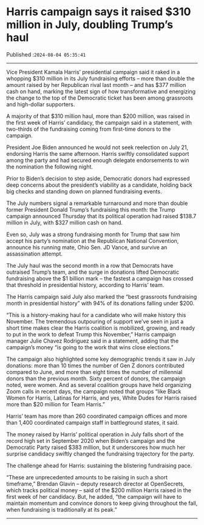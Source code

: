 # Harris campaign says it raised $310 million in July, doubling Trump’s haul

Published :`2024-08-04 05:35:41`

---

Vice President Kamala Harris’ presidential campaign said it raked in a whopping $310 million in its July fundraising efforts – more than double the amount raised by her Republican rival last month – and has $377 million cash on hand, marking the latest sign of how transformative and energizing the change to the top of the Democratic ticket has been among grassroots and high-dollar supporters.

A majority of that $310 million haul, more than $200 million, was raised in the first week of Harris’ candidacy, the campaign said in a statement, with two-thirds of the fundraising coming from first-time donors to the campaign.

President Joe Biden announced he would not seek reelection on July 21, endorsing Harris the same afternoon. Harris swiftly consolidated support among the party and had secured enough delegate endorsements to win the nomination the following night.

Prior to Biden’s decision to step aside, Democratic donors had expressed deep concerns about the president’s viability as a candidate, holding back big checks and standing down on planned fundraising events.

The July numbers signal a remarkable turnaround and more than double former President Donald Trump’s fundraising this month: the Trump campaign announced Thursday that its political operation had raised $138.7 million in July, with $327 million cash on hand.

Even so, July was a strong fundraising month for Trump that saw him accept his party’s nomination at the Republican National Convention, announce his running mate, Ohio Sen. JD Vance, and survive an assassination attempt.

The July haul was the second month in a row that Democrats have outraised Trump’s team, and the surge in donations lifted Democratic fundraising above the $1 billion mark – the fastest a campaign has crossed that threshold in presidential history, according to Harris’ team.

The Harris campaign said July also marked the “best grassroots fundraising month in presidential history” with 94% of its donations falling under $200.

“This is a history-making haul for a candidate who will make history this November. The tremendous outpouring of support we’ve seen in just a short time makes clear the Harris coalition is mobilized, growing, and ready to put in the work to defeat Trump this November,” Harris campaign manager Julie Chavez Rodriguez said in a statement, adding that the campaign’s money “is going to the work that wins close elections.”

The campaign also highlighted some key demographic trends it saw in July donations: more than 10 times the number of Gen Z donors contributed compared to June, and more than eight times the number of millennial donors than the previous month. Sixty percent of donors, the campaign noted, were women. And as several coalition groups have held organizing Zoom calls in recent days, the campaign noted that groups “like Black Women for Harris, Latinas for Harris, and yes, White Dudes for Harris raised more than $20 million for Team Harris.”

Harris’ team has more than 260 coordinated campaign offices and more than 1,400 coordinated campaign staff in battleground states, it said.

The money raised by Harris’ political operation in July falls short of the record high set in September 2020 when Biden’s campaign and the Democratic Party raised $383 million, but it underscores how much her surprise candidacy swiftly changed the fundraising trajectory for the party.

The challenge ahead for Harris: sustaining the blistering fundraising pace.

“These are unprecedented amounts to be raising in such a short timeframe,” Brendan Glavin – deputy research director at OpenSecrets, which tracks political money – said of the $200 million Harris raised in the first week of her candidacy. But, he added, “the campaign will have to maintain momentum and convince donors to keep giving throughout the fall, when fundraising is traditionally at its peak.”

---

